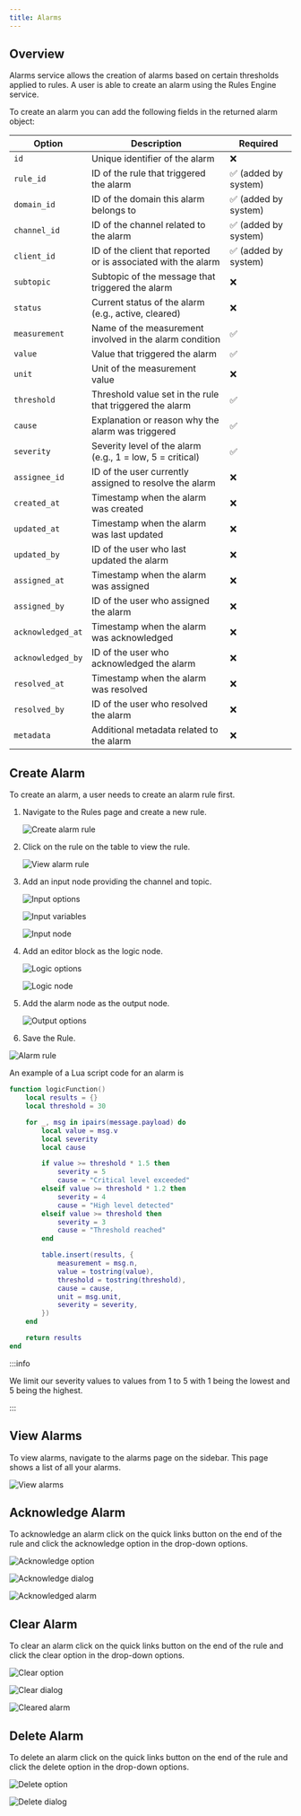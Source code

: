 ```yaml
---
title: Alarms
---
```


## Overview

Alarms service allows the creation of alarms based on certain thresholds applied to rules. A user is able to create an alarm using the Rules Engine service.

To create an alarm you can add the following fields in the returned alarm object:

| Option            | Description                                                    | Required             |
| ----------------- | -------------------------------------------------------------- | -------------------- |
| `id`              | Unique identifier of the alarm                                 | ❌                   |
| `rule_id`         | ID of the rule that triggered the alarm                        | ✅ (added by system) |
| `domain_id`       | ID of the domain this alarm belongs to                         | ✅ (added by system) |
| `channel_id`      | ID of the channel related to the alarm                         | ✅ (added by system) |
| `client_id`       | ID of the client that reported or is associated with the alarm | ✅ (added by system) |
| `subtopic`        | Subtopic of the message that triggered the alarm               | ❌                   |
| `status`          | Current status of the alarm (e.g., active, cleared)            | ❌                   |
| `measurement`     | Name of the measurement involved in the alarm condition        | ✅                   |
| `value`           | Value that triggered the alarm                                 | ✅                   |
| `unit`            | Unit of the measurement value                                  | ❌                   |
| `threshold`       | Threshold value set in the rule that triggered the alarm       | ✅                   |
| `cause`           | Explanation or reason why the alarm was triggered              | ✅                   |
| `severity`        | Severity level of the alarm (e.g., 1 = low, 5 = critical)      | ✅                   |
| `assignee_id`     | ID of the user currently assigned to resolve the alarm         | ❌                   |
| `created_at`      | Timestamp when the alarm was created                           | ❌                   |
| `updated_at`      | Timestamp when the alarm was last updated                      | ❌                   |
| `updated_by`      | ID of the user who last updated the alarm                      | ❌                   |
| `assigned_at`     | Timestamp when the alarm was assigned                          | ❌                   |
| `assigned_by`     | ID of the user who assigned the alarm                          | ❌                   |
| `acknowledged_at` | Timestamp when the alarm was acknowledged                      | ❌                   |
| `acknowledged_by` | ID of the user who acknowledged the alarm                      | ❌                   |
| `resolved_at`     | Timestamp when the alarm was resolved                          | ❌                   |
| `resolved_by`     | ID of the user who resolved the alarm                          | ❌                   |
| `metadata`        | Additional metadata related to the alarm                       | ❌                   |

## Create Alarm

To create an alarm, a user needs to create an alarm rule first.

1. Navigate to the Rules page and create a new rule.

   ![Create alarm rule](../img/alarms/create-rule.png)

2. Click on the rule on the table to view the rule.

   ![View alarm rule](../img/alarms/view-rule.png)

3. Add an input node providing the channel and topic.

   ![Input options](../img/alarms/input-options.png)

   ![Input variables](../img/alarms/input-variables.png)

   ![Input node](../img/alarms/input-node.png)

4. Add an editor block as the logic node.

   ![Logic options](../img/alarms/logic-options.png)

   ![Logic node](../img/alarms/logic-node.png)

5. Add the alarm node as the output node.

   ![Output options](../img/alarms/output-options.png)

6. Save the Rule.

![Alarm rule](../img/alarms/alarm-rule.png)

An example of a Lua script code for an alarm is

```Lua title="Code that checks if the temperature value has exceeded certain thresholds"
function logicFunction()
    local results = {}
    local threshold = 30

    for _, msg in ipairs(message.payload) do
        local value = msg.v
        local severity
        local cause

        if value >= threshold * 1.5 then
            severity = 5
            cause = "Critical level exceeded"
        elseif value >= threshold * 1.2 then
            severity = 4
            cause = "High level detected"
        elseif value >= threshold then
            severity = 3
            cause = "Threshold reached"
        end

        table.insert(results, {
            measurement = msg.n,
            value = tostring(value),
            threshold = tostring(threshold),
            cause = cause,
            unit = msg.unit,
            severity = severity,
        })
    end

    return results
end
```

:::info

We limit our severity values to values from 1 to 5 with 1 being the lowest and 5 being the highest.

:::

## View Alarms

To view alarms, navigate to the alarms page on the sidebar. This page shows a list of all your alarms.

![View alarms](../img/alarms/view-alarms.png)

## Acknowledge Alarm

To acknowledge an alarm click on the quick links button on the end of the rule and click the acknowledge option in the drop-down options.

![Acknowledge option](../img/alarms/acknowledge-option.png)

![Acknowledge dialog](../img/alarms/acknowledge-dialog.png)

![Acknowledged alarm](../img/alarms/acknowledged-alarm.png)

## Clear Alarm

To clear an alarm click on the quick links button on the end of the rule and click the clear option in the drop-down options.

![Clear option](../img/alarms/clear-option.png)

![Clear dialog](../img/alarms/clear-dialog.png)

![Cleared alarm](../img/alarms/cleared-alarm.png)

## Delete Alarm

To delete an alarm click on the quick links button on the end of the rule and click the delete option in the drop-down options.

![Delete option](../img/alarms/delete-option.png)

![Delete dialog](../img/alarms/delete-dialog.png)
